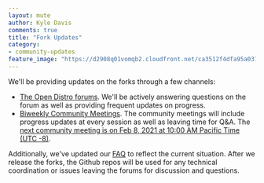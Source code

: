 ```yaml
---
layout: mute
author: Kyle Davis
comments: true
title: "Fork Updates"
category:
- community-updates
feature_image: "https://d2908q01vomqb2.cloudfront.net/ca3512f4dfa95a03169c5a670a4c91a19b3077b4/2019/03/26/open_disto-elasticsearch-logo-800x400.jpg"
---
```


We'll be providing updates on the forks through a few channels:

- [The Open Distro forums](https://discuss.opendistrocommunity.dev/c/forking-elasticsearch-kibana/50). We'll be actively answering questions on the forum as well as providing frequent updates on progress.
- [Biweekly Community Meetings](/for-elasticsearch/events.html). The community meetings will include progress updates at every session as well as leaving time for Q&A. The [next community meeting is on Feb 8, 2021 at 10:00 AM Pacific Time (UTC -8)](https://www.meetup.com/Open-Distro-for-Elasticsearch-Meetup-Group/events/thmcwryccdblb/).

Additionally, we've updated our [FAQ](/for-elasticsearch/faq.html) to reflect the current situation. After we release the forks, the Github repos will be used for any technical coordination or issues leaving the forums for discussion and questions. 
